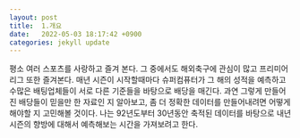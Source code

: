 ```yaml
---
layout: post
title:  1.개요
date:   2022-05-03 18:17:42 +0900
categories: jekyll update
---
```

평소 여러 스포츠를 사랑하고 즐겨 본다. 그 중에서도 해외축구에 관심이 많고 프리미어리그 또한 즐겨본다.
매년 시즌이 시작할때마다 슈퍼컴퓨터가 그 해의 성적을 예측하고 수많은 배팅업체들이 서로 다른 기준들을 바탕으로 배당을 매긴다.
과연 그렇게 만들어진 배당들이 믿을만 한 자료인 지 알아보고, 좀 더 정확한 데이터를 만들어내려면 어떻게 해야할 지 고민해볼 것이다.
나는 92년도부터 30년동안 축적된 데이터를 바탕으로 내년 시즌의 향방에 대해서 예측해보는 시간을 가져보려고 한다.
